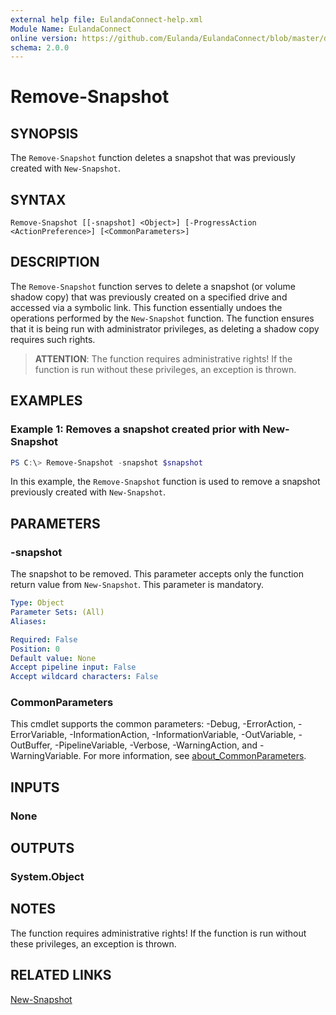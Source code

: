 ```yaml
---
external help file: EulandaConnect-help.xml
Module Name: EulandaConnect
online version: https://github.com/Eulanda/EulandaConnect/blob/master/docs/Remove-Snapshot.md
schema: 2.0.0
---
```


# Remove-Snapshot

## SYNOPSIS
The `Remove-Snapshot` function deletes a snapshot that was previously created with `New-Snapshot`.

## SYNTAX

```
Remove-Snapshot [[-snapshot] <Object>] [-ProgressAction <ActionPreference>] [<CommonParameters>]
```

## DESCRIPTION
The `Remove-Snapshot` function serves to delete a snapshot (or volume shadow copy) that was previously created on a specified drive and accessed via a symbolic link. This function essentially undoes the operations performed by the `New-Snapshot` function. The function ensures that it is being run with administrator privileges, as deleting a shadow copy requires such rights.

> **ATTENTION**: The function requires administrative rights! If the function is run without these privileges, an exception is thrown.

## EXAMPLES

### Example 1: Removes a snapshot created prior with New-Snapshot
```powershell
PS C:\> Remove-Snapshot -snapshot $snapshot
```

In this example, the `Remove-Snapshot` function is used to remove a snapshot previously created with `New-Snapshot`. 

## PARAMETERS

### -snapshot
The snapshot to be removed. This parameter accepts only the function return value from `New-Snapshot`. This parameter is mandatory.

```yaml
Type: Object
Parameter Sets: (All)
Aliases:

Required: False
Position: 0
Default value: None
Accept pipeline input: False
Accept wildcard characters: False
```


### CommonParameters
This cmdlet supports the common parameters: -Debug, -ErrorAction, -ErrorVariable, -InformationAction, -InformationVariable, -OutVariable, -OutBuffer, -PipelineVariable, -Verbose, -WarningAction, and -WarningVariable. For more information, see [about_CommonParameters](http://go.microsoft.com/fwlink/?LinkID=113216).

## INPUTS

### None

## OUTPUTS

### System.Object
## NOTES

The function requires administrative rights! If the function is run without these privileges, an exception is thrown.

## RELATED LINKS

[New-Snapshot](../functions/New-Snapshot.md)

